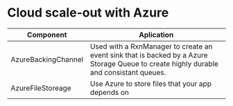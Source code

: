 # Cloud scale-out with Azure

Component | Aplication
-|-
AzureBackingChannel | Used with a RxnManager to create an event sink that is backed by a Azure Storage Queue to create highly durable and consistant queues.
AzureFileStoreage | Use Azure to store files that your app depends on

